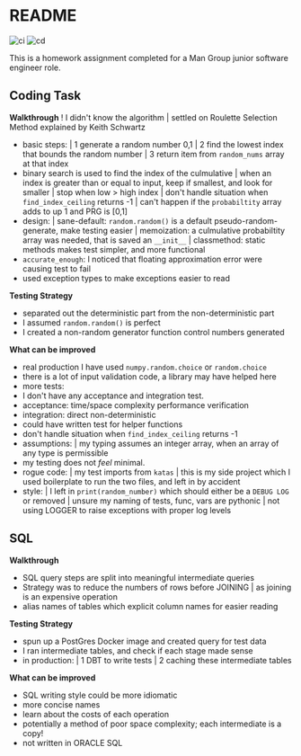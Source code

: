 # README

![ci](https://github.com/BhawickJain/katas.py/actions/workflows/ci.yaml/badge.svg)
![cd](https://github.com/BhawickJain/katas.py/actions/workflows/cd.yaml/badge.svg)

This is a homework assignment completed for a Man Group junior software engineer role.

## Coding Task

__Walkthrough__
 ! I didn't know the algorithm
 | settled on Roulette Selection Method explained by Keith Schwartz
 - basic steps:
 | 1 generate a random number 0,1
 | 2 find the lowest index that bounds the random number
 | 3 return item from `random_nums` array at that index
 - binary search is used to find the index of the culmulative 
 | when an index is greater than or equal to input, keep if smallest, and look for smaller
 | stop when low > high index
 | don't handle situation when `find_index_ceiling` returns -1
 | can't happen if the `probabiltity` array adds to up 1 and PRG is [0,1]
 - design:
 | sane-default: `random.random()` is a default pseudo-random-generate, make testing easier
 | memoization: a culmulative probabiltity array was needed, that is saved an `__init__`
 | classmethod: static methods makes test simpler, and more functional
 - `accurate_enough`:  I noticed that floating approximation error were causing test to fail
 - used exception types to make exceptions easier to read


__Testing Strategy__
 - separated out the deterministic part from the non-deterministic part
 - I assumed `random.random()` is perfect
 - I created a non-random generator function control numbers generated


__What can be improved__
 - real production I have used `numpy.random.choice` or `random.choice`
 - there is a lot of input validation code, a library may have helped here
 - more tests:
 - I don't have any acceptance and integration test.
 - acceptance: time/space complexity performance verification
 - integration: direct non-deterministic 
 - could have written test for helper functions
 - don't handle situation when `find_index_ceiling` returns -1
 - assumptions:
 | my typing assumes an integer array, when an array of any type is permissible
 - my testing does not _feel_  minimal.
 - rogue code:
 | my test imports from `katas`
 | this is my side project which I used boilerplate to run the two files, and left in by accident
 - style:
 | I left in `print(random_number)` which should either be a `DEBUG LOG` or removed
 | unsure my naming of tests, func, vars are pythonic
 | not using LOGGER to raise exceptions with proper log levels


## SQL

__Walkthrough__
 - SQL query steps are split into meaningful intermediate queries
 - Strategy was to reduce the numbers of rows before JOINING
 | as joining is an expensive operation
 - alias names of tables which explicit column names for easier reading

__Testing Strategy__
 - spun up a PostGres Docker image and created query for test data
 - I ran intermediate tables, and check if each stage made sense
 - in production:
 | 1 DBT to write tests
 | 2 caching these intermediate tables

__What can be improved__
 - SQL writing style could be more idiomatic
 - more concise names
 - learn about the costs of each operation
 - potentially a method of poor space complexity; each intermediate is a copy!
 - not written in ORACLE SQL
